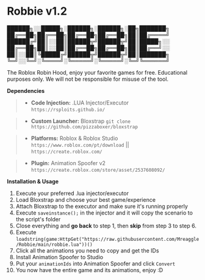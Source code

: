 # Robbie v1.2

██████╗░░█████╗░██████╗░██████╗░██╗███████╗
██╔══██╗██╔══██╗██╔══██╗██╔══██╗██║██╔════╝
██████╔╝██║░░██║██████╦╝██████╦╝██║█████╗░░
██╔══██╗██║░░██║██╔══██╗██╔══██╗██║██╔══╝░░
██║░░██║╚█████╔╝██████╦╝██████╦╝██║███████╗
╚═╝░░╚═╝░╚════╝░╚═════╝░╚═════╝░╚═╝╚══════╝

The Roblox Robin Hood, enjoy your favorite games for free.
Educational purposes only.
We will not be responsible for misuse of the tool.

**Dependencies**


>- **Code Injection:** .LUA Injector/Executor ```https://rsploits.github.io/```

>- **Custom Launcher:** Bloxstrap ```git clone https://github.com/pizzaboxer/bloxstrap```

>- **Platforms:** Roblox & Roblox Studio ```https://www.roblox.com/pt/download``` || ```https://create.roblox.com/```

>- **Plugin:** Animation Spoofer v2 ```https://create.roblox.com/store/asset/2537608092/```


**Installation & Usage**

1. Execute your preferred .lua injector/executor 
2. Load Bloxstrap and choose your best game/experience
3. Attach Bloxstrap to the executor and make sure it's running properly
4. Execute ```saveinstance();``` in the injector and it will copy the scenario to the script's folder
5. Close everything and **go back** to step 1, then **skip** from step 3 to step 6.
6. Execute ```loadstring(game:HttpGet("https://raw.githubusercontent.com/Mreaggle/Robbie/main/robbie.lua"))()```
7. Click all the animations you need to copy and get the IDs
8. Install Animation Spoofer to Studio
9. Put your ```animationIds``` into Animation Spoofer and click ```Convert```
10. You now have the entire game and its animations, enjoy :D
